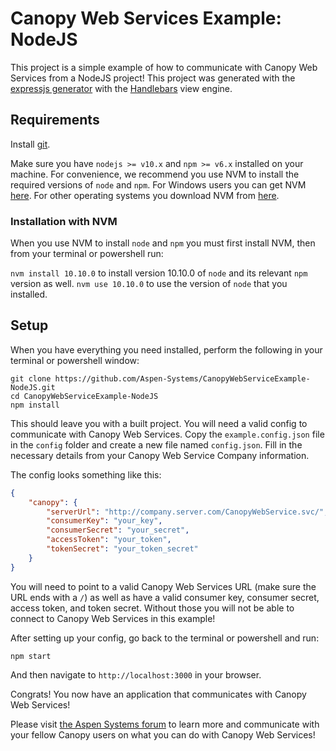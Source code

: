 # Canopy Web Services Example: NodeJS

This project is a simple example of how to communicate with Canopy Web Services from a NodeJS project! This project was generated with the [expressjs generator](https://expressjs.com/en/starter/generator.html) with the [Handlebars](https://handlebarsjs.com/) view engine.

## Requirements

Install [git](https://git-scm.com/).

Make sure you have `nodejs >= v10.x` and `npm >= v6.x` installed on your machine. For convenience, we recommend you use NVM to install the required versions of `node` and `npm`. For Windows users you can get NVM [here](https://github.com/coreybutler/nvm-windows). For other operating systems you download NVM from [here](https://github.com/creationix/nvm).

### Installation with NVM

When you use NVM to install `node` and `npm` you must first install NVM, then from your terminal or powershell run:

`nvm install 10.10.0` to install version 10.10.0 of `node` and its relevant `npm` version as well.
`nvm use 10.10.0` to use the version of `node` that you installed.

## Setup

When you have everything you need installed, perform the following in your terminal or powershell window:

```
git clone https://github.com/Aspen-Systems/CanopyWebServiceExample-NodeJS.git
cd CanopyWebServiceExample-NodeJS
npm install
```

This should leave you with a built project. You will need a valid config to communicate with Canopy Web Services. Copy the `example.config.json` file in the `config` folder and create a new file named `config.json`. Fill in the necessary details from your Canopy Web Service Company information.

The config looks something like this:

```json
{
    "canopy": {
        "serverUrl": "http://company.server.com/CanopyWebService.svc/",
        "consumerKey": "your_key",
        "consumerSecret": "your_secret",
        "accessToken": "your_token",
        "tokenSecret": "your_token_secret"
    }
}
```

You will need to point to a valid Canopy Web Services URL (make sure the URL ends with a `/`) as well as have a valid consumer key, consumer secret, access token, and token secret. Without those you will not be able to connect to Canopy Web Services in this example!

After setting up your config, go back to the terminal or powershell and run:

`npm start`  

And then navigate to `http://localhost:3000` in your browser.

Congrats! You now have an application that communicates with Canopy Web Services!

Please visit [the Aspen Systems forum](https://aspen.forumflash.com/login/) to learn more and communicate with your fellow Canopy users on what you can do with Canopy Web Services!


